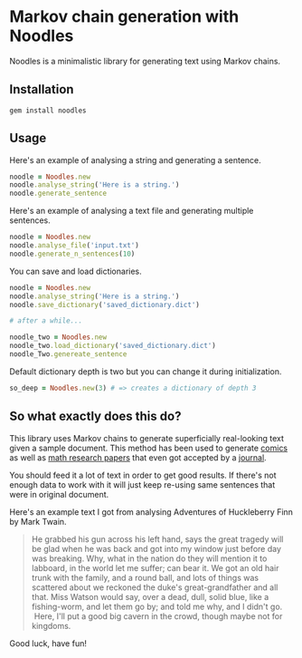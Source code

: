 # Markov chain generation with Noodles

Noodles is a minimalistic library for generating text using Markov chains.

## Installation
```
gem install noodles
```

## Usage

Here's an example of analysing a string and generating a sentence.

```ruby
noodle = Noodles.new
noodle.analyse_string('Here is a string.')
noodle.generate_sentence
```

Here's an example of analysing a text file and generating multiple sentences.

```ruby
noodle = Noodles.new
noodle.analyse_file('input.txt')
noodle.generate_n_sentences(10)
```

You can save and load dictionaries.

```ruby
noodle = Noodles.new
noodle.analyse_string('Here is a string.')
noodle.save_dictionary('saved_dictionary.dict')

# after a while...

noodle_two = Noodles.new
noodle_two.load_dictionary('saved_dictionary.dict')
noodle_Two.genereate_sentence
```
Default dictionary depth is two but you can change it during initialization.

```ruby
so_deep = Noodles.new(3) # => creates a dictionary of depth 3
```

## So what exactly does this do?

This library uses Markov chains to generate superficially real-looking text
given a sample document. This method has been used to generate [comics](http://joshmillard.com/garkov/)
as well as [math research papers](http://thatsmathematics.com/mathgen/) that even
got accepted by a [journal](http://thatsmathematics.com/blog/archives/102).

You should feed it a lot of text in order to get good results. If there's not
enough data to work with it will just keep re-using same sentences that were in
original document.

Here's an example text I got from analysing Adventures of Huckleberry Finn by Mark Twain.

> He grabbed his gun across his left hand, says the great tragedy will be glad when he was back and got into my window just before day was breaking. Why, what in the nation do they will mention it to labboard, in the world let me suffer; can bear it. We got an old hair trunk with the family, and a round ball, and lots of things was scattered about we reckoned the duke's great-grandfather and all that. Miss Watson would say, over a dead, dull, solid blue, like a fishing-worm, and let them go by; and told me why, and I didn't go.  Here, I'll put a good big cavern in the crowd, though maybe not for kingdoms.

Good luck, have fun!
